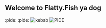 ## Welcome to Flatty.Fish ya dog
:pide: 
:pide:
![kebab](https://th.bing.com/th/id/R.3486ebdae1981e14a93e09c9b8bc25f7?rik=vq%2fSy%2bNQziQzHA&riu=http%3a%2f%2fupload.wikimedia.org%2fwikipedia%2fcommons%2fc%2fc1%2fPlatycephalus_fuscus_1.jpg&ehk=gzVTv5OT4yqfnaiRDsoKvw2s09gRzkOBKEj%2fV7NwNaM%3d&risl=&pid=ImgRaw&r=0)
![PIDE](http://sophia.smith.edu/blog/sefardi-cook/files/2015/11/pide-guy.jpg)
